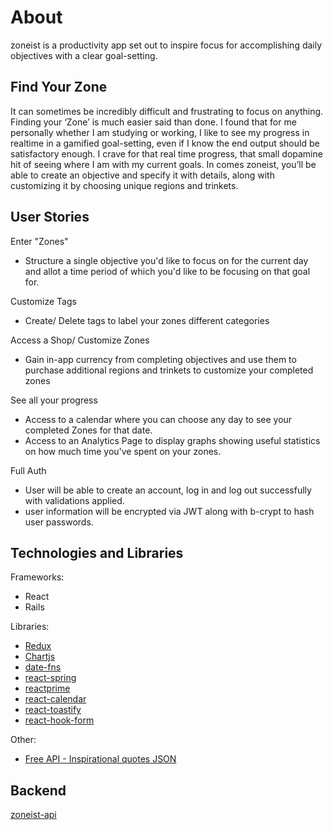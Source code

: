 # About

zoneist is a productivity app set out to inspire focus for accomplishing daily objectives with a clear goal-setting.

## Find Your Zone

It can sometimes be incredibly difficult and frustrating to focus on anything. Finding your ‘Zone’ is much easier said than done. I found that for me personally whether I am studying or working, I like to see my progress in realtime in a gamified goal-setting, even if I know the end output should be satisfactory enough. I crave for that real time progress, that small dopamine hit of seeing where I am with my current goals. In comes zoneist, you’ll be able to create an objective and specify it with details, along with customizing it by choosing unique regions and trinkets. 

## User Stories

Enter "Zones"
- Structure a single objective you'd like to focus on for the current day and allot a time period of which you'd like to be focusing on that goal for.

Customize Tags
- Create/ Delete tags to label your zones different categories

Access a Shop/ Customize Zones
- Gain in-app currency from completing objectives and use them to purchase additional regions and trinkets to customize your completed zones

See all your progress
- Access to a calendar where you can choose any day to see your completed Zones for that date. 
- Access to an Analytics Page to display graphs showing useful statistics on how much time you've spent on your zones.

Full Auth
- User will be able to create an account, log in and log out successfully with validations applied.
- user information will be encrypted via JWT along with b-crypt to hash user passwords.

## Technologies and Libraries

Frameworks:
- React
- Rails

Libraries: 
- [Redux](https://redux.js.org/)
- [Chartjs](https://github.com/chartjs/Chart.js/)
- [date-fns](https://github.com/date-fns/date-fns)
- [react-spring](https://github.com/pmndrs/react-spring)
- [reactprime](https://github.com/primefaces/primereact)
- [react-calendar](https://github.com/wojtekmaj/react-calendar)
- [react-toastify](https://github.com/fkhadra/react-toastify)
- [react-hook-form](https://github.com/react-hook-form/documentation)

Other:
- [Free API - Inspirational quotes JSON](https://forum.freecodecamp.org/t/free-api-inspirational-quotes-json-with-code-examples/311373)

## Backend

[zoneist-api](https://github.com/matthewogtong/zoneist-api)

